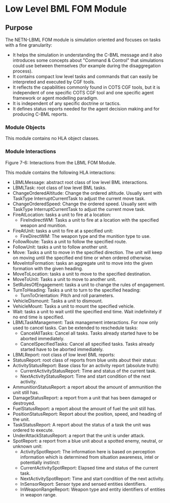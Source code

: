 # Low Level BML FOM Module

## Purpose
The NETN-LBML FOM module is simulation oriented and focuses on tasks with a fine granularity:
* It helps the simulation in understanding the C-BML message and it also introduces some concepts about "Command & Control" that simulations could use between themselves (for example during the disaggregation process).
* It contains compact low level tasks and commands that can easily be interpreted and executed by CGF tools.
* It reflects the capabilities commonly found in COTS CGF tools, but it is independent of one specific COTS CGF tool and one specific agent framework or agent modelling paradigm.
* It is independent of any specific doctrine or tactics.
* It defines status reports needed for the agent decision making and for producing C-BML reports.

### Module Objects
This module contains no HLA object classes.

### Module Interactions

Figure 7-6: Interactions from the LBML FOM Module.

This module contains the following HLA interactions:
* LBMLMessage: abstract root class of low level BML interactions.
* LBMLTask: root class of low level BML tasks.
* ChangeOrderedAltitude: Change the ordered altitude. Usually sent with TaskType InterruptCurrentTask to adjust the current move task.
* ChangeOrderedSpeed: Change the ordered speed. Usually sent with TaskType InterruptCurrentTask to adjust the current move task.
* FireAtLocation: tasks a unit to fire at a location:
   * FireIndirectWM: Tasks a unit to fire at a location with the specified weapon and munition.
* FireAtUnit: tasks a unit to fire at a specified unit:
   * FireDirectWM: The weapon type and the munition type to use.
* FollowRoute: Tasks a unit to follow the specified route.
* FollowUnit: tasks a unit to follow another unit.
* Move: Tasks a unit to move in the specified direction. The unit will keep on moving until the specified end time or when ordered otherwise.
* MoveIntoFormation: tasks an aggregate unit to move into the given formation with the given heading.
* MoveToLocation: tasks a unit to move to the specified destination.
* MoveToUnit: Tasks a unit to move to another unit.
* SetRulesOfEngagement: tasks a unit to change the rules of engagement.
* TurnToHeading: Tasks a unit to turn to the specified heading:
   * TurnToOrientation: Pitch and roll parameters.
* VehicleDismount: Tasks a unit to dismount.
* VehicleMount: Tasks a unit to mount the specified vehicle.
* Wait: tasks a unit to wait until the specified end time. Wait indefinitely if no end time is specified.
* LBMLTaskManagement: Task management interactions. For now only used to cancel tasks. Can be extended to reschedule tasks:
   * CancelAllTasks: Cancel all tasks. Tasks already started have to be aborted immediately.
   * CancelSpecifiedTasks: Cancel all specified tasks. Tasks already started have to be aborted immediately.
* LBMLReport: root class of low level BML reports:
* StatusReport: root class of reports from blue units about their status:
* ActivityStatusReport: Base class for an activity report (absolute truth):
   * CurrentActivityStatusReport: Time and status of the current task.
   * NextActivityStatusReport: Time and start condition of the next activity.
* AmmunitionStatusReport: a report about the amount of ammunition the unit still has.
* DamageStatusReport: a report from a unit that has been damaged or destroyed.
* FuelStatusReport: a report about the amount of fuel the unit still has.
* PositionStatusReport: Report about the position, speed, and heading of the unit.
* TaskStatusReport: A report about the status of a task the unit was ordered to execute.
* UnderAttackStatusReport: a report that the unit is under attack.
* SpotReport: a report from a blue unit about a spotted enemy, neutral, or unknown unit:
   * ActivitySpotReport: The information here is based on perception information which is determined from situation awareness, intel or potentially instinct:
    * CurrentActivitySpotReport: Elapsed time and status of the current task.
    * NextActivitySpotReport: Time and start condition of the next activity.
  * InSensorReport: Sensor type and sensed entities identifiers.
  * InWeaponRangeReport: Weapon type and entity identifiers of entities in weapon range.

